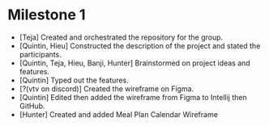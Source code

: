 # Milestone 1

- [Teja] Created and orchestrated the repository for the group.
- [Quintin, Hieu] Constructed the description of the project and stated the participants. 
- [Quintin, Teja, Hieu, Banji, Hunter] Brainstormed on project ideas and features. 
- [Quintin] Typed out the features. 
- [?(vtv on discord)] Created the wireframe on Figma.
- [Quintin] Edited then added the wireframe from Figma to Intellij then GitHub.
- [Hunter] Created and added Meal Plan Calendar Wireframe
